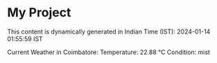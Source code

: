# My Project

This content is dynamically generated in Indian Time (IST): 2024-01-14 01:55:59 IST


Current Weather in Coimbatore:
Temperature: 22.88 °C
Condition: mist
